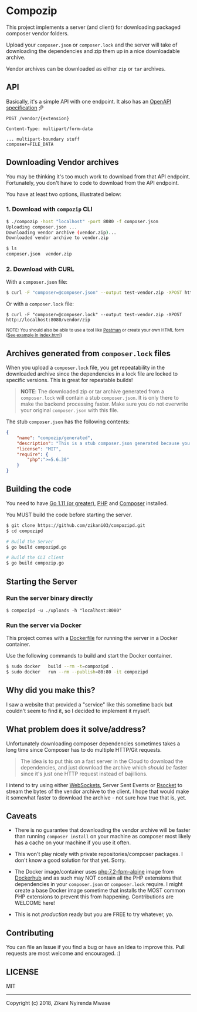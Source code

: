 Compozip
========

This project implements a server (and client) for downloading packaged composer
vendor folders.

Upload your `composer.json` or `composer.lock` and the server will take of downloading the 
dependencies and zip them up in a nice downloadable archive.

Vendor archives can be downloaded as either `zip` or `tar` archives.

## API

Basically, it's a simple API with one endpoint. It also has an [OpenAPI specification](./swagger.yaml) ;P

```
POST /vendor/{extension}

Content-Type: multipart/form-data

... multipart-boundary stuff
composer=FILE_DATA
```

## Downloading Vendor archives

You may be thinking it's too much work to download from that API endpoint.
Fortunately, you don't have to code to download from the API endpoint.

You have at least two options, illustrated below:

### 1. Download with `compozip` CLI

```sh
$ ./compozip -host "localhost" -port 8080 -f composer.json
Uploading composer.json ...
Downloading vendor archive (vendor.zip)...
Downloaded vendor archive to vendor.zip

$ ls
composer.json  vendor.zip
```

### 2. Download with CURL

With a `composer.json` file:

```sh
$ curl -F "composer=@composer.json" --output test-vendor.zip -XPOST http://localhost:8080/vendor/zip
```

Or with a `composer.lock` file:

```
$ curl -F "composer=@composer.lock" --output test-vendor.zip -XPOST http://localhost:8080/vendor/zip
```

<small>NOTE: You should also be able to use a tool like [Postman](https://getpostman.com) 
or create your own HTML form ([See example in index.html](./index.html))</small>

## Archives generated from `composer.lock` files

When you upload a `composer.lock` file, you get repeatability in the downloaded archive since the 
dependencies in a lock file are locked to specific versions. This is great for repeatable builds!

> **NOTE**: The downloaded zip or tar archive generated from a `composer.lock`
> will contain a stub `composer.json`. It is only there to make the backend processing faster.
> Make sure you do not overwrite your original `composer.json` with this file.

The stub `composer.json` has the following contents:

```json
{
	"name": "compozip/generated",
	"description": "This is a stub composer.json generated because you uploaded a composer.lock file. Please discard it and use your original composer.json.",
	"license": "MIT",
	"require": {
		"php":">=5.6.30"
	}
}
```

## Building the code

You need to have [Go 1.11 (or greater)](https://golang.org), [PHP](https://php.net) and [Composer](https://getcomposer.org) installed.

You MUST build the code before starting the server.

```sh
$ git clone https://github.com/zikani03/compozipd.git
$ cd compozipd

# Build the Server
$ go build compozipd.go

# Build the CLI client
$ go build compozip.go
```

## Starting the Server

### Run the server binary directly

```
$ compozipd -u ./uploads -h "localhost:8080"
```

### Run the server via Docker

This project comes with a [Dockerfile](./Dockerfile) for running the server in
a Docker container. 

Use the following commands to build and start the Docker container.

```sh
$ sudo docker	build --rm -t=compozipd .
$ sudo docker	run --rm --publish=80:80 -it compozipd
```

## Why did you make this?

I saw a website that provided a "service" like this sometime back but couldn't 
seem to find it, so I decided to implement it myself.

## What problem does it solve/address?

Unfortunately downloading composer dependencies sometimes takes a long time 
since Composer has to do multiple HTTP/Git requests.

> The idea is to put this on a fast server in the Cloud to download the dependencies,
> and just download the archive which _should be_ faster since it's just one HTTP
> request instead of bajillions.

I intend to try using either [WebSockets](https://w3c.github.io/websockets/),
Server Sent Events or [Rsocket](http://rsocket.io) to stream the bytes of the 
vendor archive to the client.
I hope that would make it somewhat faster to download the archive - not sure how true that is, yet.

## Caveats

* There is no guarantee that downloading the vendor archive will be faster than running
`composer install` on your machine as composer most likely has a cache on your machine if
you use it often.

* This won't play nicely with private repositories/composer packages. I don't know
a good solution for that yet. Sorry.

* The Docker image/container uses [php:7.2-fpm-alpine](https://github.com/docker-library/php/blob/b99209cc078ebb7bf4614e870c2d69e0b3bed399/7.2/alpine3.8/fpm/Dockerfile) 
image from [Dockerhub](https://hub.docker.com/_/php/) and as such may NOT contain
all the PHP extensions that dependencies in your `composer.json` or `composer.lock` require. I
might create a base Docker image sometime that installs the MOST common 
PHP extensions to prevent this from happening. Contributions are WELCOME here!

* This is not _production_ ready but you are FREE to try whatever, yo.

## Contributing

You can file an Issue if you find a bug or have an Idea to improve this.
Pull requests are most welcome and encouraged. :)

## LICENSE

MIT

----

Copyright (c) 2018, Zikani Nyirenda Mwase